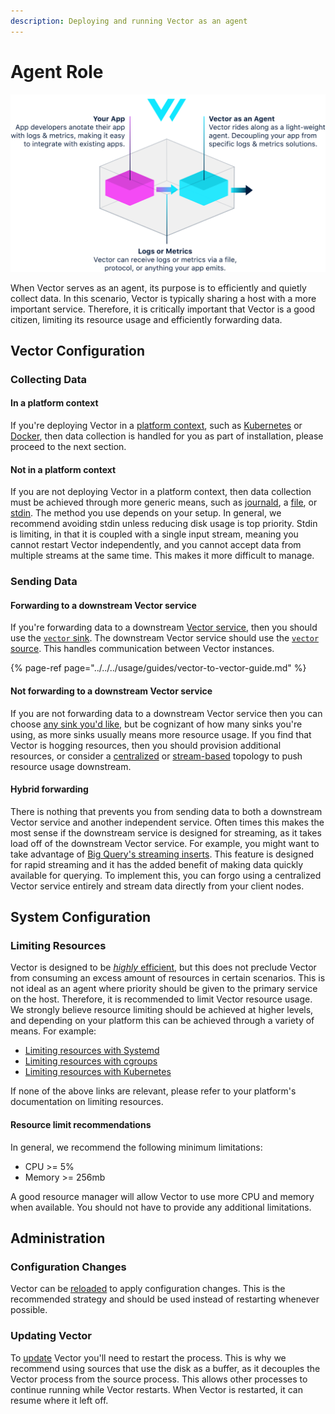 ```yaml
---
description: Deploying and running Vector as an agent
---
```


# Agent Role

![](../../../assets/agent.svg)

When Vector serves as an agent, its purpose is to efficiently and quietly collect data. In this scenario, Vector is typically sharing a host with a more important service. Therefore, it is critically important that Vector is a good citizen, limiting its resource usage and efficiently forwarding data.

## Vector Configuration

### Collecting Data

#### In a platform context

If you're deploying Vector in a [platform context](../../installation/platforms/), such as [Kubernetes](../../installation/platforms/kubernetes.md) or [Docker](../../installation/platforms/docker.md), then data collection is handled for you as part of installation, please proceed to the next section.

#### Not in a platform context

If you are not deploying Vector in a platform context, then data collection must be achieved through more generic means, such as [journald](), a [file](../../../usage/configuration/sources/file.md), or [stdin](../../../usage/configuration/sources/stdin.md). The method you use depends on your setup. In general, we recommend avoiding stdin unless reducing disk usage is top priority. Stdin is limiting, in that it is coupled with a single input stream, meaning you cannot restart Vector independently, and you cannot accept data from multiple streams at the same time. This makes it more difficult to manage.

### Sending Data

#### Forwarding to a downstream Vector service

If you're forwarding data to a downstream [Vector service](service.md), then you should use the [`vector` sink](../../../usage/configuration/sinks/vector.md). The downstream Vector service should use the [`vector` source](../../../usage/configuration/sources/vector.md). This handles communication between Vector instances.

{% page-ref page="../../../usage/guides/vector-to-vector-guide.md" %}

#### Not forwarding to a downstream Vector service

If you are not forwarding data to a downstream Vector service then you can choose [any sink you'd like](../../../usage/configuration/sinks/), but be cognizant of how many sinks you're using, as more sinks usually means more resource usage. If you find that Vector is hogging resources, then you should provision additional resources, or consider a [centralized](../topologies.md#centralized) or [stream-based](../topologies.md#stream-based) topology to push resource usage downstream.

#### Hybrid forwarding

There is nothing that prevents you from sending data to both a downstream Vector service and another independent service. Often times this makes the most sense if the downstream service is designed for streaming, as it takes load off of the downstream Vector service. For example, you might want to take advantage of [Big Query's streaming inserts](https://cloud.google.com/bigquery/streaming-data-into-bigquery). This feature is designed for rapid streaming and it has the added benefit of making data quickly available for querying. To implement this, you can forgo using a centralized Vector service entirely and stream data directly from your client nodes.

## System Configuration

### Limiting Resources

Vector is designed to be [_highly_ efficient](../../../performance.md), but this does not preclude Vector from consuming an excess amount of resources in certain scenarios. This is not ideal as an agent where priority should be given to the primary service on the host. Therefore, it is recommended to limit Vector resource usage. We strongly believe resource limiting should be achieved at higher levels, and depending on your platform this can be achieved through a variety of means. For example:

* [Limiting resources with Systemd](https://www.freedesktop.org/software/systemd/man/systemd.resource-control.html)
* [Limiting resources with cgroups](https://the.binbashtheory.com/control-resources-cgroups/)
* [Limiting resources with Kubernetes](https://kubernetes.io/docs/tasks/configure-pod-container/assign-cpu-resource/)

If none of the above links are relevant, please refer to your platform's documentation on limiting resources.

#### Resource limit recommendations

In general, we recommend the following  minimum limitations:

* CPU &gt;= 5%
* Memory &gt;= 256mb

A good resource manager will allow Vector to use more CPU and memory when available. You should not have to provide any additional limitations.

## Administration

### Configuration Changes

Vector can be [reloaded](../../../usage/administration/reloading.md) to apply configuration changes. This is the recommended strategy and should be used instead of restarting whenever possible.

### Updating Vector

To [update](../../../usage/administration/updating.md) Vector you'll need to restart the process. This is why we recommend using sources that use the disk as a buffer, as it decouples the Vector process from the source process. This allows other processes to continue running while Vector restarts. When Vector is restarted, it can resume where it left off.

